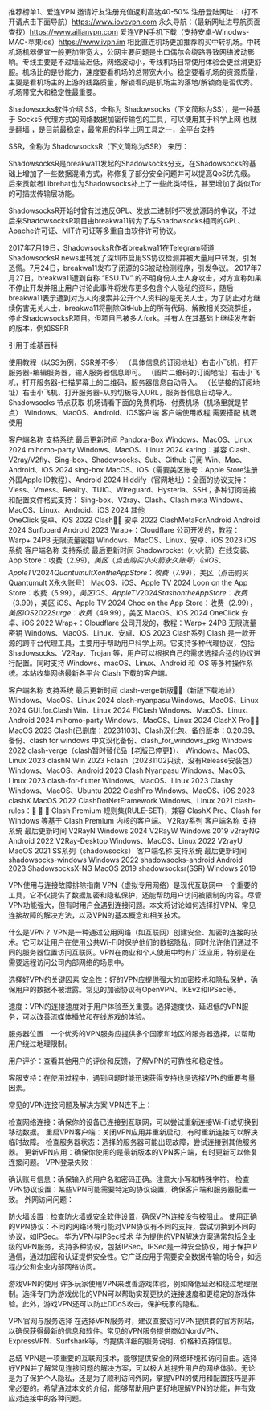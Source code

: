推荐榜单1、爱连VPN 邀请好友注册充值返利高达40-50% 
注册登陆网址：（打不开请点击下面导航）https://www.iovevpn.com
永久导航：（最新网址进导航页面查找）https://www.ailianvpn.com
爱连VPN手机下载（支持安卓-Winodws-MAC-苹果ios）https://www.ivpn.im
相比直连机场更加推荐购买中转机场。中转机场机器便宜一般更加带宽大，公网主要问题是出口偶尔会绕路导致网络波动影响。专线主要是不过墙延迟低，网络波动小，专线机场日常使用体验会更丝滑更舒服。机场比的是钞能力，速度要看机场的总带宽大小。稳定要看机场的资源质量，主要是看机场主的上游的线路质量，解锁看的是机场主的落地/解锁商是否优秀。机场带宽大和稳定性最重要。

Shadowsocks软件介绍
SS，全称为 Shadowsocks（下文简称为SS），是一种基于 Socks5 代理方式的网络数据加密传输包的工具，可以使用其于科学上网 也就是翻墙 ，是目前最稳定，最常用的科学上网工具之一，全平台支持

SSR，全称为 ShadowsocksR（下文简称为SSR） 来历：

ShadowsocksR是breakwa11发起的Shadowsocks分支，在Shadowsocks的基础上增加了一些数据混淆方式，称修复了部分安全问题并可以提高QoS优先级。后来贡献者Librehat也为Shadowsocks补上了一些此类特性，甚至增加了类似Tor的可插拔传输层功能。

ShadowsocksR开始时曾有过违反GPL、发放二进制时不发放源码的争议，不过后来ShadowsocksR项目由breakwa11转为了与Shadowsocks相同的GPL、Apache许可证、MIT许可证等多重自由软件许可协议。

2017年7月19日，ShadowsocksR作者breakwa11在Telegram频道ShadowsocksR news里转发了深圳市启用SS协议检测并被大量用户转发，引发恐慌。7月24日，breakwa11发布了闭源的SS被动检测程序，引发争议。 2017年7月27日，breakwa11遭到自称 “ESU.TV” 的不明身份人士人身攻击，对方宣称如果不停止开发并阻止用户讨论此事件将发布更多包含个人隐私的资料，随后breakwa11表示遭到对方人肉搜索并公开个人资料的是无关人士，为了防止对方继续伤害无关人士，breakwa11将删除GitHub上的所有代码、解散相关交流群组，停止ShadowsocksR项目。但项目已被多人fork。并有人在其基础上继续发布新的版本，例如SSRR

引用于维基百科

使用教程（以SS为例，SSR差不多）
（具体信息的订阅地址）右击小飞机，打开服务器-编辑服务器，输入服务器信息即可。
（图片二维码的订阅地址）右击小飞机，打开服务器-扫描屏幕上的二维码，服务器信息自动导入。
（长链接的订阅地址）右击小飞机，打开服务器-从剪切板导入URL，服务器信息自动导入。
Shadowsocks 节点获取
机场请看下面的免费机场、付费机场（机场里就是节点）
Windows、MacOS、Android、iOS客户端
客户端使用教程 需要搭配 机场 使用

客户端名称	支持系统	最后更新时间
Pandora-Box	Windows、MacOS、Linux	2024
mihomo-party	Windows、MacOS、Linux	2024
karing：兼容 Clash、V2ray/V2fly、Sing-box、Shadowsocks、Sub、Github 订阅	Win、Mac、Android、iOS	2024
sing-box	MacOS、iOS（需要美区账号：Apple Store注册外国Apple ID教程）、Android	2024
Hiddify（官网地址）：全面的协议支持：Vless、Vmess、Reality、TUIC、Wireguard、Hysteria、SSH；多种订阅链接和配置文件格式支持： Sing-box、V2ray、Clash、Clash meta	Windows、MacOS、Linux、Android、iOS	2024
其他	
OneClick	安卓、iOS	2022
Clash👍🏻	安卓	2022
ClashMetaForAndroid	Android	2024
Surfboard	Android	2023
Wrap+：Cloudflare 公司开发的，教程：Warp+ 24PB 无限流量密钥	Windows、MacOS、Linux、安卓、iOS	2023
iOS系统
客户端名称	支持系统	最后更新时间
Shadowrocket（小火箭）在线安装、App Store：收费（$2.99)，美区（点击购买小火箭永久账号）👍	iOS、Apple TV	2024
Quantumult X on the App Store：收费（$7.99），美区（点击购买Quantumult X永久账号）	MacOS、iOS、Apple TV	2024
Loon on the App Store：收费（$5.99），美区	iOS、Apple TV	2024
Stash on the App Store：收费（$3.99），美区	iOS、Apple TV	2024
Choc on the App Store：收费（$2.99），美区	iOS	2022
Surge：收费（$49.99），美区	MacOS、iOS	2024
OneClick	安卓、iOS	2022
Wrap+：Cloudflare 公司开发的，教程：Warp+ 24PB 无限流量密钥	Windows、MacOS、Linux、安卓、iOS	2023
Clash系列
Clash 是一款开源的跨平台代理工具，主要用于帮助用户科学上网。它支持多种代理协议，包括 Shadowsocks、V2Ray、Trojan 等，用户可以根据自己的需求选择合适的协议进行配置。同时支持 Windows、macOS、Linux、Android 和 iOS 等多种操作系统。本站收集网络最新各平台 Clash 下载的客户端。

客户端名称	支持系统	最后更新时间
clash-verge新版👍🏻（新版下载地址）	Windows、MacOS、Linux	2024
clash-nyanpasu	Windows、MacOS、Linux	2024
GUI.for.Clash	Win、Linux	2024
FlClash	Windows、MacOS、Linux、Android	2024
mihomo-party	Windows、MacOS、Linux	2024
ClashX Pro👍🏻	MacOS	2023
Clash(已删库：20231103)、Clash汉化包、备份版本：0.20.39、备份、clash for windows 中文汉化备份、clash_for_windows_pkg	Windows	2022
clash-verge（clash暂时替代品【老版已停更】）、	Windows、MacOS、Linux	2023
clashN	Win	2023
Fclash（20231102只读，没有Release安装包）	Windows、MacOS、Android	2023
Clash Nyanpasu	Windows、MacOS、Linux	2023
clash-for-flutter	Windows、MacOS、Linux	2023
Clashy	Windows、MacOS、Ubuntu	2022
ClashPro	Windows、MacOS、iOS	2023
clashX	MacOS	2022
ClashDotNetFramework	Windows、Linux	2021
clash-rules：🦄️ 🎃 👻 Clash Premium 规则集(RULE-SET)，兼容 ClashX Pro、Clash for Windows 等基于 Clash Premium 内核的客户端。
V2Ray系列
客户端名称	支持系统	最后更新时间
V2RayN	Windows	2024
V2RayW	Windows	2019
v2rayNG	Android	2022
V2Ray-Desktop	Windows、MacOS、Linux	2022
V2rayU	MacOS	2021
SS系列（shadowsocks）
客户端名称	支持系统	最后更新时间
shadowsocks-windows	Windows	2022
shadowsocks-android	Android	2023
ShadowsocksX-NG	MacOS	2019
shadowsocksr(SSR)	Windows	2019

VPN使用与连接故障排除指南
VPN（虚拟专用网络）是现代互联网中一个重要的工具，它不仅提供了数据加密和隐私保护，还能帮助用户访问被限制的内容。尽管VPN功能强大，但有时用户会遇到连接问题。本文将讨论如何选择好VPN、常见连接故障的解决方法，以及VPN的基本概念和相关技术。

什么是VPN？
VPN是一种通过公用网络（如互联网）创建安全、加密的连接的技术。它可以让用户在使用公共Wi-Fi时保护他们的数据隐私，同时允许他们通过不同的服务器位置访问互联网。VPN在商业和个人使用中均有广泛应用，特别是在需要远程访问公司内部网络的场景中。

选择好VPN的关键因素
安全性：好的VPN应提供强大的加密技术和隐私保护，确保用户的数据不被泄露。常见的加密协议有OpenVPN、IKEv2和IPSec等。

速度：VPN的连接速度对于用户体验至关重要。选择速度快、延迟低的VPN服务，可以改善流媒体播放和在线游戏的体验。

服务器位置：一个优秀的VPN服务应提供多个国家和地区的服务器选择，以帮助用户绕过地理限制。

用户评价：查看其他用户的评价和反馈，了解VPN的可靠性和稳定性。

客服支持：在使用过程中，遇到问题时能迅速获得支持也是选择VPN的重要考量因素。

常见的VPN连接问题及解决方案
VPN连不上：

检查网络连接：确保你的设备已连接到互联网，可以尝试重新连接Wi-Fi或切换到移动数据。
重启VPN客户端：关闭VPN应用并重新启动，有时重新连接可以解决临时故障。
检查服务器状态：选择的服务器可能出现故障，尝试连接到其他服务器。
更新VPN应用：确保你使用的是最新版本的VPN客户端，有时更新可以修复连接问题。
VPN登录失败：

确认账号信息：确保输入的用户名和密码正确。注意大小写和特殊字符。
检查VPN协议设置：某些VPN可能需要特定的协议设置，确保客户端和服务器配置一致。
外网访问问题：

防火墙设置：检查防火墙或安全软件设置，确保VPN连接没有被阻止。
使用正确的VPN协议：不同的网络环境可能对VPN协议有不同的支持，尝试切换到不同的协议，如IPSec。
华为VPN与IPSec技术
华为提供的VPN解决方案通常包括企业级的VPN服务，支持多种协议，包括IPSec。IPSec是一种安全协议，用于保护IP通信，通过加密和认证提供安全性。它广泛应用于需要安全数据传输的场合，如远程办公和企业内部网络访问。

游戏VPN的使用
许多玩家使用VPN来改善游戏体验，例如降低延迟和绕过地理限制。选择专门为游戏优化的VPN可以帮助实现更快的连接速度和更稳定的游戏体验。此外，游戏VPN还可以防止DDoS攻击，保护玩家的隐私。

VPN官网与服务选择
在选择VPN服务时，建议直接访问VPN提供商的官方网站，以确保获得最新的信息和软件。常见的VPN服务提供商如NordVPN、ExpressVPN、Surfshark等，均提供详细的服务说明、价格和支持信息。

总结
VPN是一项重要的互联网技术，能够提供安全的网络环境和访问自由。选择好VPN并了解常见连接问题的解决方案，可以极大地提升用户的网络体验。无论是为了保护个人隐私，还是为了顺利访问外网，掌握VPN的使用和配置技巧是非常必要的。希望通过本文的介绍，能够帮助用户更好地理解VPN的功能，并有效应对连接中的各种问题。
